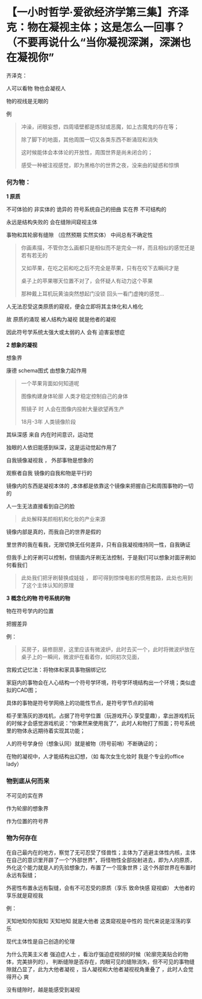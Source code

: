 # 【一小时哲学·爱欲经济学第三集】齐泽克：物在凝视主体；这是怎么一回事？（不要再说什么“当你凝视深渊，深渊也在凝视你”



齐泽克：

人可以看物   物也会凝视人



物的视线是无眼的 



例 

>  冲澡，闭眼妄想，四周墙壁都是炼狱或恶魔，如上古魔鬼的存在等；
>
> 除了脚下的地面，其他周围一切又各类东西不断涌现和消失
>
> 这时候能体会本体论的开放性，周围世界是尚未闭合的；
>
> 感受一种被注视感觉，即为黑格尔的世界之夜，没来由的疑惑和惊惧

### 何为物：

**1 原质**

不可体验的 非实体的 诡异的  符号系统自己的扭曲   实在界  不可结构的  

永远是结构失败的  会在缝隙间窥视主体

事物和其轮廓有缝隙 （应然预期 实然实体） 中间总有不确定性

>  你画素描，不管你怎么画都只是相似而不是完全一样，而且相似的感觉还是若有若无的
>
> 又如苹果，在吃之前和吃之后不完全是苹果，只有在咬下去瞬间才是
>
> 桌子上的苹果哪天位置不对了，会怀疑人有动力这个苹果  
>
> 那种戴上耳机玩黄油突然想起门没锁 回头一看门虚掩的感觉…

人无法忍受这类原质的窥视，便会立即将其主体化和人格化

故 原质的涌现 被人结构为凝视   就是他者的凝视

因此符号学系统太强大或太弱的人 会有 迫害妄想症

**2 想象的凝视**

想象界 

康德 schema图式 由想象力起作用

>  一个苹果背面如何知道呢
>
> 图像构建身体轮廓 人类才稳定控制自己的身体
>
> 照镜子 时 人会在图像内投射大量欲望再生产
>
> 18月-3年 人类镜像阶段

其纵深感 来自 内在时间意识，运动觉

独眼的人依旧能感到纵深，这是运动觉起作用了

自我镜像凝视我  ， 外部事物是想象的

观察者自我  镜像的自我和物是平行的

镜像内的东西是凝视本体的 ,本体都是依靠这个镜像来把握自己和周围事物的一切的

人一生无法直接看到自己的脸

>  此处解释美颜相机和化妆的产业来源

镜像内部是真的，而我自己的世界是假的

里世界的我在看我，无限切换无任何差异，只有自我凝视维持同一性，自我确证

但我手上的牙刷可以控制，但镜面内牙刷无法控制，于是我们可以想象对面牙刷如何看我们

> 此处我们把牙刷替换成娃娃 ， 即可得到惊悚电影的惯用套路，此处也用到了这个主体认知的原理

**3 概念化的物 符号系统的物**

物在符号学内的位置

把握差异

例：

>  买房子，装修厨房，这里应该有微波炉，此时去买一个，此时将微波炉放在桌子上的一瞬间，微波炉在看着你，如同初次见面，

宫殿式记忆法：将物体和家具事物捆绑记忆

家庭内的事物会在人心结构一个符号学环境，符号学环境结构出一个环境；类似虚拟的CAD图；

具体的事物是符号学网络上的功能性节点，是符号学节点的前哨

柜子里落灰的游戏机，占据了符号学位置（玩游戏开心 享受童趣），拿出游戏机玩的时候才会感觉游戏机说：”你果然来使用我了“，此时人和物打了照面；符号系统里的物体永远期待着实现其功能；

人的符号学身份（想象认同）就是被物（符号前哨）不断确证的；

在物的凝视中，人才能结构出幻想，（如 每次女生化妆时 我是个专业的office lady）



### 物到底从何而来

不可见的实在界

作为轮廓的想象界

作为位置的符号界

### 物为何存在

在自己最内在的地方，察觉了无可忍受了怪兽性；主体为了逃避主体性内核，主体在自己的意识里开辟了一个“外部世界”，将怪物性全部投射进去，即为人的原质，外化这个能力就是人的先验想象力，布置了一个现象世界；这个外部世界在布置时永远有裂缝；

外密性布置永远有裂缝，会有不可忍受的原质（享乐 致命快感 窥视癖）   大他者的享乐就是窥视我

例：

天知地知你知我知    天知地知 就是大他者  这类窥视是中性的  现代来说是淫荡的享乐



现代主体性是自己创造的伦理



为什么完美主义者 强迫症人士 ，看治疗强迫症视频的时候（轮廓完美贴合的物体，完美排列的）， 判断缝隙是否存在，肉眼可见的缝隙消失，但不可见的事物缝隙就凸显了，此为大他者凝视  ，当人凝视和大他者凝视视角重叠了  ，此时人会觉得开心 爽

没有缝隙时，越是能感受到凝视

































